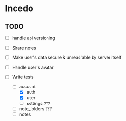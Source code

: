 # Incedo

## TODO

* [ ] handle api versioning

* [ ] Share notes
* [ ] Make user's data secure & unread'able by server itself
* [ ] Handle user's avatar

* [ ] Write tests
  * [ ] account
    * [x] auth
    * [x] user
    * [ ] settings ???
  * [ ] note_folders ???
  * [ ] notes
